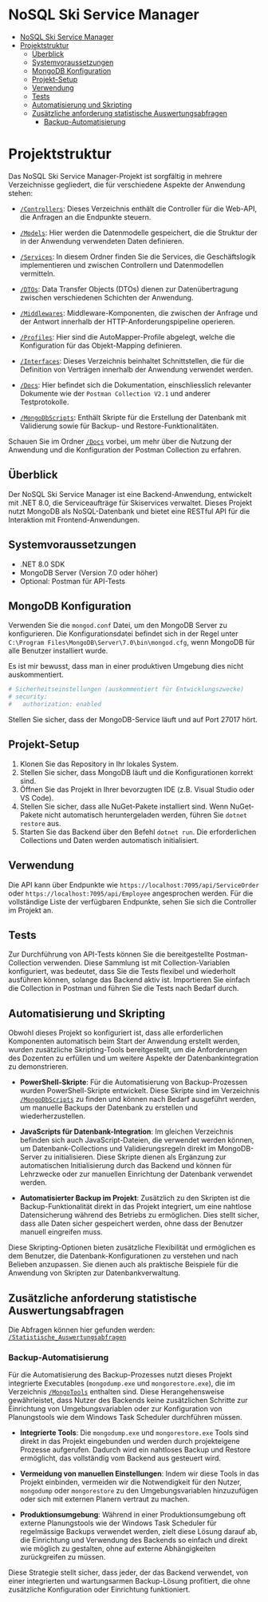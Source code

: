 
# NoSQL Ski Service Manager

- [NoSQL Ski Service Manager](#nosql-ski-service-manager)
- [Projektstruktur](#projektstruktur)
  - [Überblick](#überblick)
  - [Systemvoraussetzungen](#systemvoraussetzungen)
  - [MongoDB Konfiguration](#mongodb-konfiguration)
  - [Projekt-Setup](#projekt-setup)
  - [Verwendung](#verwendung)
  - [Tests](#tests)
  - [Automatisierung und Skripting](#automatisierung-und-skripting)
  - [Zusätzliche anforderung statistische Auswertungsabfragen](#zusätzliche-anforderung-statistische-auswertungsabfragen)
    - [Backup-Automatisierung](#backup-automatisierung)

# Projektstruktur

Das NoSQL Ski Service Manager-Projekt ist sorgfältig in mehrere Verzeichnisse gegliedert, die für verschiedene Aspekte der Anwendung stehen:

- [`/Controllers`](https://github.com/ArdaBs/NoSQLSkiServiceManager/tree/master/NoSQLSkiServiceManager/Controllers): Dieses Verzeichnis enthält die Controller für die Web-API, die Anfragen an die Endpunkte steuern.

- [`/Models`](https://github.com/ArdaBs/NoSQLSkiServiceManager/tree/master/NoSQLSkiServiceManager/Models): Hier werden die Datenmodelle gespeichert, die die Struktur der in der Anwendung verwendeten Daten definieren.

- [`/Services`](https://github.com/ArdaBs/NoSQLSkiServiceManager/tree/master/NoSQLSkiServiceManager/Services): In diesem Ordner finden Sie die Services, die Geschäftslogik implementieren und zwischen Controllern und Datenmodellen vermitteln.

- [`/DTOs`](https://github.com/ArdaBs/NoSQLSkiServiceManager/tree/master/NoSQLSkiServiceManager/DTOs): Data Transfer Objects (DTOs) dienen zur Datenübertragung zwischen verschiedenen Schichten der Anwendung.

- [`/Middlewares`](https://github.com/ArdaBs/NoSQLSkiServiceManager/tree/master/NoSQLSkiServiceManager/Middlewares): Middleware-Komponenten, die zwischen der Anfrage und der Antwort innerhalb der HTTP-Anforderungspipeline operieren.

- [`/Profiles`](https://github.com/ArdaBs/NoSQLSkiServiceManager/tree/master/NoSQLSkiServiceManager/Profiles): Hier sind die AutoMapper-Profile abgelegt, welche die Konfiguration für das Objekt-Mapping definieren.

- [`/Interfaces`](https://github.com/ArdaBs/NoSQLSkiServiceManager/tree/master/NoSQLSkiServiceManager/Interfaces): Dieses Verzeichnis beinhaltet Schnittstellen, die für die Definition von Verträgen innerhalb der Anwendung verwendet werden.

- [`/Docs`](https://github.com/ArdaBs/NoSQLSkiServiceManager/tree/master/Docs): Hier befindet sich die Dokumentation, einschliesslich relevanter Dokumente wie der `Postman Collection V2.1` und anderer Testprotokolle.
  
- [`/MongoDbScripts`](https://github.com/ArdaBs/NoSQLSkiServiceManager/tree/master/MongoDbScripts):  Enthält Skripte für die Erstellung der Datenbank mit Validierung sowie für Backup- und Restore-Funktionalitäten.

Schauen Sie im Ordner [`/Docs`](https://github.com/ArdaBs/NoSQLSkiServiceManager/tree/master/Docs) vorbei, um mehr über die Nutzung der Anwendung und die Konfiguration der Postman Collection zu erfahren.

## Überblick

Der NoSQL Ski Service Manager ist eine Backend-Anwendung, entwickelt mit .NET 8.0, die Serviceaufträge für Skiservices verwaltet. Dieses Projekt nutzt MongoDB als NoSQL-Datenbank und bietet eine RESTful API für die Interaktion mit Frontend-Anwendungen.

## Systemvoraussetzungen

- .NET 8.0 SDK
- MongoDB Server (Version 7.0 oder höher)
- Optional: Postman für API-Tests

## MongoDB Konfiguration

Verwenden Sie die `mongod.conf` Datei, um den MongoDB Server zu konfigurieren. Die Konfigurationsdatei befindet sich in der Regel unter `C:\Program Files\MongoDB\Server\7.0\bin\mongod.cfg`, wenn MongoDB für alle Benutzer installiert wurde.

Es ist mir bewusst, dass man in einer produktiven Umgebung dies nicht auskommentiert.

```yaml
# Sicherheitseinstellungen (auskommentiert für Entwicklungszwecke)
# security:
#   authorization: enabled
```

Stellen Sie sicher, dass der MongoDB-Service läuft und auf Port 27017 hört.

## Projekt-Setup

1. Klonen Sie das Repository in Ihr lokales System.
2. Stellen Sie sicher, dass MongoDB läuft und die Konfigurationen korrekt sind.
3. Öffnen Sie das Projekt in Ihrer bevorzugten IDE (z.B. Visual Studio oder VS Code).
4. Stellen Sie sicher, dass alle NuGet-Pakete installiert sind. Wenn NuGet-Pakete nicht automatisch heruntergeladen werden, führen Sie `dotnet restore` aus.
5. Starten Sie das Backend über den Befehl `dotnet run`. Die erforderlichen Collections und Daten werden automatisch initialisiert.

## Verwendung

Die API kann über Endpunkte wie `https://localhost:7095/api/ServiceOrder` oder `https://localhost:7095/api/Employee` angesprochen werden. Für die vollständige Liste der verfügbaren Endpunkte, sehen Sie sich die Controller im Projekt an.

## Tests

Zur Durchführung von API-Tests können Sie die bereitgestellte Postman-Collection verwenden. Diese Sammlung ist mit Collection-Variablen konfiguriert, was bedeutet, dass Sie die Tests flexibel und wiederholt ausführen können, solange das Backend aktiv ist. Importieren Sie einfach die Collection in Postman und führen Sie die Tests nach Bedarf durch.

## Automatisierung und Skripting

Obwohl dieses Projekt so konfiguriert ist, dass alle erforderlichen Komponenten automatisch beim Start der Anwendung erstellt werden, wurden zusätzliche Skripting-Tools bereitgestellt, um die Anforderungen des Dozenten zu erfüllen und um weitere Aspekte der Datenbankintegration zu demonstrieren.

- **PowerShell-Skripte**: Für die Automatisierung von Backup-Prozessen wurden PowerShell-Skripte entwickelt. Diese Skripte sind im Verzeichnis [`/MongoDbScripts`](https://github.com/ArdaBs/NoSQLSkiServiceManager/tree/master/MongoDbScripts) zu finden und können nach Bedarf ausgeführt werden, um manuelle Backups der Datenbank zu erstellen und wiederherzustellen.

- **JavaScripts für Datenbank-Integration**: Im gleichen Verzeichnis befinden sich auch JavaScript-Dateien, die verwendet werden können, um Datenbank-Collections und Validierungsregeln direkt im MongoDB-Server zu initialisieren. Diese Skripte dienen als Ergänzung zur automatischen Initialisierung durch das Backend und können für Lehrzwecke oder zur manuellen Einrichtung der Datenbank verwendet werden.

- **Automatisierter Backup im Projekt**: Zusätzlich zu den Skripten ist die Backup-Funktionalität direkt in das Projekt integriert, um eine nahtlose Datensicherung während des Betriebs zu ermöglichen. Dies stellt sicher, dass alle Daten sicher gespeichert werden, ohne dass der Benutzer manuell eingreifen muss.

Diese Skripting-Optionen bieten zusätzliche Flexibilität und ermöglichen es dem Benutzer, die Datenbank-Konfigurationen zu verstehen und nach Belieben anzupassen. Sie dienen auch als praktische Beispiele für die Anwendung von Skripten zur Datenbankverwaltung.

## Zusätzliche anforderung statistische Auswertungsabfragen
Die Abfragen können hier gefunden werden: [`/Statistische_Auswertungsabfragen`](https://github.com/ArdaBs/NoSQLSkiServiceManager/tree/master/MongoDbScripts/Statistische_Auswertungsabfragen)

### Backup-Automatisierung

Für die Automatisierung des Backup-Prozesses nutzt dieses Projekt integrierte Executables (`mongodump.exe` und `mongorestore.exe`), die im Verzeichnis [`/MongoTools`](https://github.com/ArdaBs/NoSQLSkiServiceManager/tree/master/NoSQLSkiServiceManager/MongoTools) enthalten sind. Diese Herangehensweise gewährleistet, dass Nutzer des Backends keine zusätzlichen Schritte zur Einrichtung von Umgebungsvariablen oder zur Konfiguration von Planungstools wie dem Windows Task Scheduler durchführen müssen.

- **Integrierte Tools**: Die `mongodump.exe` und `mongorestore.exe` Tools sind direkt in das Projekt eingebunden und werden durch projekteigene Prozesse aufgerufen. Dadurch wird ein nahtloses Backup und Restore ermöglicht, das vollständig vom Backend aus gesteuert wird.

- **Vermeidung von manuellen Einstellungen**: Indem wir diese Tools in das Projekt einbinden, vermeiden wir die Notwendigkeit für den Nutzer, `mongodump` oder `mongorestore` zu den Umgebungsvariablen hinzuzufügen oder sich mit externen Planern vertraut zu machen.

- **Produktionsumgebung**: Während in einer Produktionsumgebung oft externe Planungstools wie der Windows Task Scheduler für regelmässige Backups verwendet werden, zielt diese Lösung darauf ab, die Einrichtung und Verwendung des Backends so einfach und direkt wie möglich zu gestalten, ohne auf externe Abhängigkeiten zurückgreifen zu müssen.

Diese Strategie stellt sicher, dass jeder, der das Backend verwendet, von einer integrierten und wartungsarmen Backup-Lösung profitiert, die ohne zusätzliche Konfiguration oder Einrichtung funktioniert.
